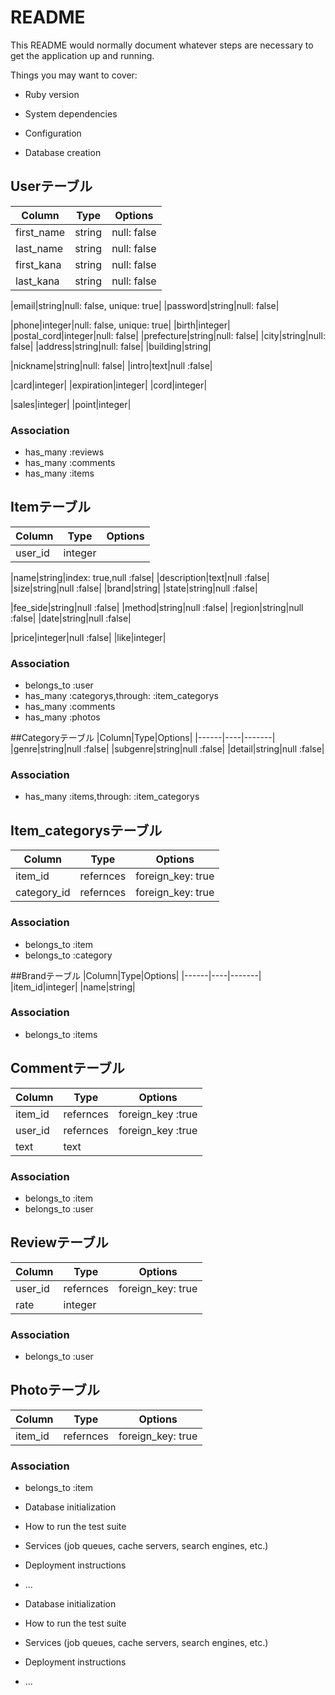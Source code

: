 # README

This README would normally document whatever steps are necessary to get the
application up and running.

Things you may want to cover:

* Ruby version

* System dependencies

* Configuration

* Database creation

## Userテーブル
|Column|Type|Options|
|------|----|-------|
|first_name|string|null: false|
|last_name|string|null: false|
|first_kana|string|null: false|
|last_kana|string|null: false|

|email|string|null: false, unique: true|
|password|string|null: false|

|phone|integer|null: false, unique: true|
|birth|integer|
|postal_cord|integer|null: false|
|prefecture|string|null: false|
|city|string|null: false|
|address|string|null: false|
|building|string|

|nickname|string|null: false|
|intro|text|null :false|

|card|integer|
|expiration|integer|
|cord|integer|

|sales|integer|
|point|integer|

### Association
- has_many :reviews
- has_many :comments
- has_many :items


## Itemテーブル
|Column|Type|Options|
|------|----|-------|
|user_id|integer|

|name|string|index: true,null :false|
|description|text|null :false|
|size|string|null :false|
|brand|string|
|state|string|null :false|

|fee_side|string|null :false|
|method|string|null :false|
|region|string|null :false|
|date|string|null :false|

|price|integer|null :false|
|like|integer|

### Association
- belongs_to :user
- has_many :categorys,through: :item_categorys
- has_many :comments
- has_many :photos


##Categoryテーブル
|Column|Type|Options|
|------|----|-------|
|genre|string|null :false|
|subgenre|string|null :false|
|detail|string|null :false|

### Association
- has_many :items,through: :item_categorys


## Item_categorysテーブル
|Column|Type|Options|
|------|----|-------|
|item_id|refernces|foreign_key: true|
|category_id|refernces|foreign_key: true|

### Association
- belongs_to :item
- belongs_to :category


##Brandテーブル
|Column|Type|Options|
|------|----|-------|
|item_id|integer|
|name|string|

### Association
- belongs_to :items


## Commentテーブル
|Column|Type|Options|
|------|----|-------|
|item_id|refernces|foreign_key :true|
|user_id|refernces|foreign_key :true|
|text|text|

### Association
- belongs_to :item
- belongs_to :user


## Reviewテーブル
|Column|Type|Options|
|------|----|-------|
|user_id|refernces|foreign_key: true|
|rate|integer|

### Association
- belongs_to :user


## Photoテーブル
|Column|Type|Options|
|------|----|-------|
|item_id|refernces|foreign_key: true|

### Association
- belongs_to :item

* Database initialization

* How to run the test suite

* Services (job queues, cache servers, search engines, etc.)

* Deployment instructions

* ...
* Database initialization

* How to run the test suite

* Services (job queues, cache servers, search engines, etc.)

* Deployment instructions

* ...
